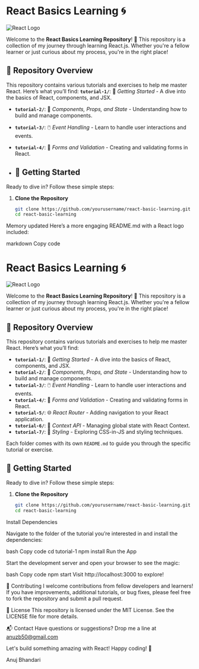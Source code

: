 # React Basics Learning 🌀

![React Logo](https://upload.wikimedia.org/wikipedia/commons/a/a7/React-icon.svg)

Welcome to the **React Basics Learning Repository**! 🚀 This repository is a collection of my journey through learning React.js. Whether you're a fellow learner or just curious about my process, you're in the right place!

## 📂 Repository Overview

This repository contains various tutorials and exercises to help me master React. Here’s what you’ll find:
**`tutorial-1/`**: 🚀 *Getting Started* - A dive into the basics of React, components, and JSX.
- **`tutorial-2/`**: 🎨 *Components, Props, and State* - Understanding how to build and manage components.
- **`tutorial-3/`**: 🖱️ *Event Handling* - Learn to handle user interactions and events.
- **`tutorial-4/`**: 📝 *Forms and Validation* - Creating and validating forms in React.

- ## 🚀 Getting Started

Ready to dive in? Follow these simple steps:

1. **Clone the Repository**

   ```bash
   git clone https://github.com/yourusername/react-basic-learning.git
   cd react-basic-learning


Memory updated
Here’s a more engaging README.md with a React logo included:

markdown
Copy code
# React Basics Learning 🌀

![React Logo](https://upload.wikimedia.org/wikipedia/commons/a/a7/React-icon.svg)

Welcome to the **React Basics Learning Repository**! 🚀 This repository is a collection of my journey through learning React.js. Whether you're a fellow learner or just curious about my process, you're in the right place!

## 📂 Repository Overview

This repository contains various tutorials and exercises to help me master React. Here’s what you’ll find:

- **`tutorial-1/`**: 🚀 *Getting Started* - A dive into the basics of React, components, and JSX.
- **`tutorial-2/`**: 🎨 *Components, Props, and State* - Understanding how to build and manage components.
- **`tutorial-3/`**: 🖱️ *Event Handling* - Learn to handle user interactions and events.
- **`tutorial-4/`**: 📝 *Forms and Validation* - Creating and validating forms in React.
- **`tutorial-5/`**: 🌐 *React Router* - Adding navigation to your React application.
- **`tutorial-6/`**: 🧠 *Context API* - Managing global state with React Context.
- **`tutorial-7/`**: 🎨 *Styling* - Exploring CSS-in-JS and styling techniques.

Each folder comes with its own `README.md` to guide you through the specific tutorial or exercise.

## 🚀 Getting Started

Ready to dive in? Follow these simple steps:

1. **Clone the Repository**

   ```bash
   git clone https://github.com/yourusername/react-basic-learning.git
   cd react-basic-learning
Install Dependencies

Navigate to the folder of the tutorial you’re interested in and install the dependencies:

bash
Copy code
cd tutorial-1
npm install
Run the App

Start the development server and open your browser to see the magic:

bash
Copy code
npm start
Visit http://localhost:3000 to explore!

🤝 Contributing
I welcome contributions from fellow developers and learners! If you have improvements, additional tutorials, or bug fixes, please feel free to fork the repository and submit a pull request.

📜 License
This repository is licensed under the MIT License. See the LICENSE file for more details.

📬 Contact
Have questions or suggestions? Drop me a line at anuzb50@gmail.com

Let's build something amazing with React! Happy coding! 🎉

Anuj Bhandari
